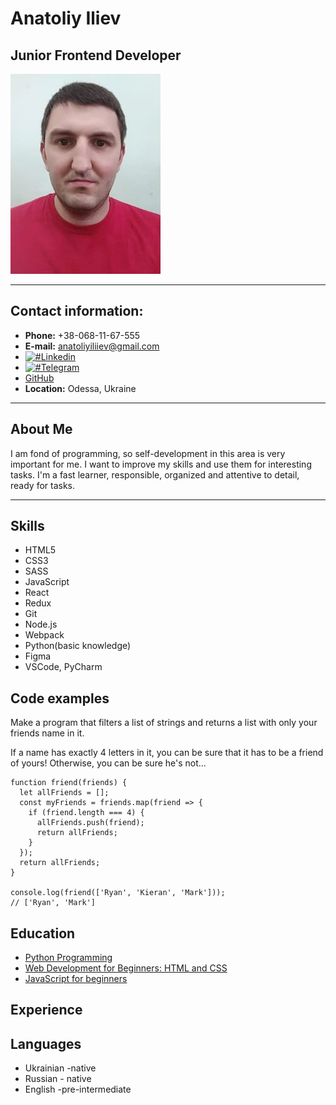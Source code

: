 # Anatoliy Iliev

## Junior Frontend Developer

![Iliev Anatoliy](assets/avatar1.jpg)

---

## Contact information:

- **Phone:** +38-068-11-67-555
- **E-mail:** anatoliyiliiev@gmail.com
- [![#Linkedin](https://img.shields.io/badge/linkedin-cornflowerblue?style=flat&logo=linkedin)](https://www.linkedin.com/in/anatoliy-iliev)
- [![#Telegram](https://img.shields.io/badge/Telegram-cornflowerblue?style=flat&logo=telegram)](https://t.me/Anatoliy_Iliev)
- [GitHub](https://github.com/AnatoliyIliev)
- **Location:** Odessa, Ukraine

---

## About Me

I am fond of programming, so self-development in this area is very important for
me. I want to improve my skills and use them for interesting tasks. I'm a fast
learner, responsible, organized and attentive to detail, ready for tasks.

---

## Skills

- HTML5
- CSS3
- SASS
- JavaScript
- React
- Redux
- Git
- Node.js
- Webpack
- Python(basic knowledge)
- Figma
- VSCode, PyCharm

## Code examples

Make a program that filters a list of strings and returns a list with only your
friends name in it.

If a name has exactly 4 letters in it, you can be sure that it has to be a
friend of yours! Otherwise, you can be sure he's not...

```
function friend(friends) {
  let allFriends = [];
  const myFriends = friends.map(friend => {
    if (friend.length === 4) {
      allFriends.push(friend);
      return allFriends;
    }
  });
  return allFriends;
}

console.log(friend(['Ryan', 'Kieran', 'Mark']));
// ['Ryan', 'Mark']

```

## Education

- [Python Programming](https://stepik.org/cert/361215)
- [Web Development for Beginners: HTML and CSS](https://stepik.org/cert/837790)
- [JavaScript for beginners](https://stepik.org/cert/837790)

## Experience

## Languages

- Ukrainian -native
- Russian - native
- English -pre-intermediate